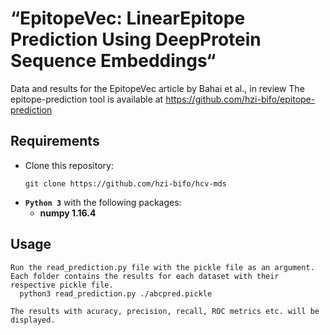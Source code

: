 #  “EpitopeVec:   LinearEpitope   Prediction   Using   DeepProtein   Sequence   Embeddings“
Data and results for the EpitopeVec article by Bahai et al., in review
The epitope-prediction tool is available at https://github.com/hzi-bifo/epitope-prediction

## Requirements
* Clone this repository:
  ```
  git clone https://github.com/hzi-bifo/hcv-mds 
  ```
* **```Python 3```** with the following packages:
    * **numpy 1.16.4**
    
 ## Usage
    Run the read_prediction.py file with the pickle file as an argument. Each folder contains the results for each dataset with their respective pickle file.
      python3 read_prediction.py ./abcpred.pickle
      
    The results with acuracy, precision, recall, ROC metrics etc. will be displayed.
